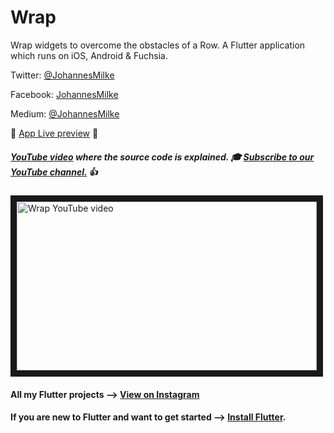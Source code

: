 # Wrap

Wrap widgets to overcome the obstacles of a Row. A Flutter application which runs on iOS, Android & Fuchsia.

Twitter: [@JohannesMilke](https://twitter.com/JohannesMilke "Twitter Johannes Milke")

Facebook: [JohannesMilke](https://www.facebook.com/milkejohannes "Facebook Johannes Milke")

Medium: [@JohannesMilke](https://medium.com/@johannesmilke  "Flutter Articles of Johannes Milke")

:dizzy: [App Live preview](https://www.instagram.com/p/BwMvI3yA3Z7/ "Live preview on Instagram") :dizzy:

##### [YouTube video](http://www.youtube.com/watch?v=Y96Wj8NYbTI "Youtube Johannes Milke") where the *source code* is explained. :mortar_board: [Subscribe to our YouTube channel.](http://www.youtube.com/channel/UC0FD2apauvegCcsvqIBceLA?sub_confirmation=1 "YouTube Subscribe Johannes Milke") :thumbsup:  
<a href="http://www.youtube.com/watch?feature=player_embedded&v=Y96Wj8NYbTI
" target="_blank"><img src="http://img.youtube.com/vi/Y96Wj8NYbTI/maxresdefault.jpg" 
alt="Wrap YouTube video" width="480" height="270" border="10" /></a>

#### All my Flutter projects --> [View on Instagram](https://www.instagram.com/johannesmilke/ "My Flutter projects")

#### If you are new to Flutter and want to get started --> [Install Flutter](https://flutter.io/docs/get-started/install "Install Flutter").
